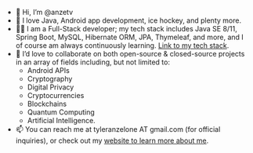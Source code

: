 - 👋 Hi, I’m @anzetv
- 👀 I love Java, Android app development, ice hockey, and plenty more.
- 🧑‍💻 I am a Full-Stack developer; my tech stack includes Java SE 8/11, Spring Boot, MySQL, Hibernate ORM, JPA, Thymeleaf, and more, and I of course am always continuously learning. [Link to my tech stack](https://www.tyleranzelone.com/tech/).
- 💞️ I’d love to collaborate on both open-source & closed-source projects in an array of fields including, but not limited to: 
	- Android APIs
	- Cryptography
	- Digital Privacy
	- Cryptocurrencies 
	- Blockchains
	- Quantum Computing
	- Artificial Intelligence.
- 📫 You can reach me at tyleranzelone AT gmail.com (for official inquiries), or check out my [website to learn more about me](https://www.tyleranzelone.com).
